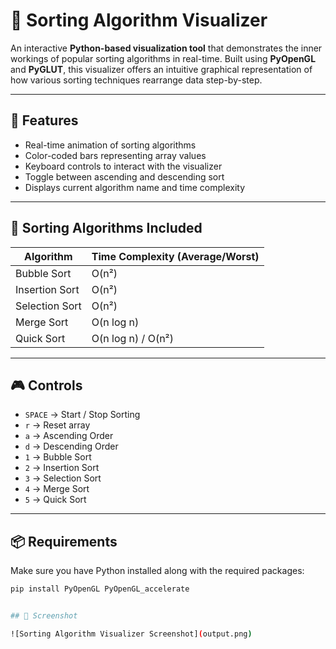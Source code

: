 # 🧠 Sorting Algorithm Visualizer

An interactive **Python-based visualization tool** that demonstrates the inner workings of popular sorting algorithms in real-time. Built using **PyOpenGL** and **PyGLUT**, this visualizer offers an intuitive graphical representation of how various sorting techniques rearrange data step-by-step.

---

## 🚀 Features

- Real-time animation of sorting algorithms
- Color-coded bars representing array values
- Keyboard controls to interact with the visualizer
- Toggle between ascending and descending sort
- Displays current algorithm name and time complexity

---

## 🧩 Sorting Algorithms Included

| Algorithm        | Time Complexity (Average/Worst) |
|------------------|-----------------------------|
| Bubble Sort      | O(n²)                       |
| Insertion Sort   | O(n²)                       |
| Selection Sort   | O(n²)                       |
| Merge Sort       | O(n log n)                  |
| Quick Sort       | O(n log n) / O(n²)          |

---

## 🎮 Controls

- `SPACE` → Start / Stop Sorting
- `r` → Reset array
- `a` → Ascending Order
- `d` → Descending Order
- `1` → Bubble Sort
- `2` → Insertion Sort
- `3` → Selection Sort
- `4` → Merge Sort
- `5` → Quick Sort

---

## 📦 Requirements

Make sure you have Python installed along with the required packages:

```bash
pip install PyOpenGL PyOpenGL_accelerate


## 📸 Screenshot

![Sorting Algorithm Visualizer Screenshot](output.png)
